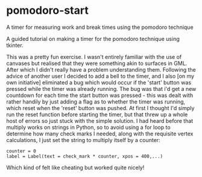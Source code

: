 # pomodoro-start
A timer for measuring work and break times using the pomodoro technique

A guided tutorial on making a timer for the pomodoro technique using tkinter. 

This was a pretty fun exercise. I wasn't entirely familiar with the use of canvases but realised that they were something akin to surfaces in GML. After which I didn't
really have a problem understanding them. Following the advice of another user I decided to add a bell to the timer, and I also [on my own initiative] eliminated a bug
which would occur if the 'start' button was pressed while the timer was already running. The bug was that i'd get a new countdown for each time the start button was pressed - 
this was dealt with rather handily by just adding a flag as to whether the timer was running, which reset when the 'reset' button was pushed. At first I thought I'd simply
run the reset function before starting the timer, but that threw up a whole host of errors so just stuck with the simple solution. I had heard before that multiply works
on strings in Python, so to avoid using a for loop to determine how many check marks I needed, along with the requisite vertex calculations, I just set the string to multiply itself by a counter:

    counter = 0
    label = Label(text = check_mark * counter, xpos = 400,...)
    
Which kind of felt like cheating but worked quite nicely!
